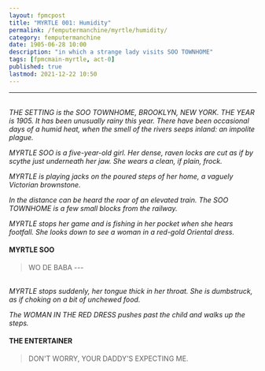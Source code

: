 ```yaml
---
layout: fpmcpost 
title: "MYRTLE 001: Humidity"
permalink: /femputermanchine/myrtle/humidity/
category: femputermanchine 
date: 1905-06-28 10:00 
description: "in which a strange lady visits SOO TOWNHOME" 
tags: [fpmcmain-myrtle, act-0] 
published: true 
lastmod: 2021-12-22 10:50
---
```

[//]: # ( 10/25/21  -changedTitleToTripleZeroes)
[//]: # ( 10/26/21  -updated speech formatting)
[//]: # ( 11/03/21  -title and description updated)
[//]: # ( 12/22/21  -toots is an anachronism, removed)

*****

<br><i>THE SETTING is the SOO TOWNHOME, BROOKLYN, NEW YORK. THE YEAR is 1905. It has been unusually rainy this year. There have been occasional days of a humid heat, when the smell of the rivers seeps inland: an impolite plague.</i>

<i>MYRTLE SOO is a five-year-old girl. Her dense, raven locks are cut as if by scythe just underneath her jaw. She wears a clean, if plain, frock.</i>

<i>MYRTLE is playing jacks on the poured steps of her home, a vaguely Victorian brownstone.</i>

<i>In the distance can be heard the roar of an elevated train. The SOO TOWNHOME is a few small blocks from the railway.</i>

<i>MYRTLE stops her game and is fishing in her pocket when she hears footfall. She looks down to see a woman in a red-gold Oriental dress.</i>

#### MYRTLE SOO 

> WO DE BABA ---

<br><i>MYRTLE stops suddenly, her tongue thick in her throat. She is dumbstruck, as if choking on a bit of unchewed food.</i>

<i>The WOMAN IN THE RED DRESS pushes past the child and walks up the steps.</i>

#### THE ENTERTAINER

> DON'T WORRY, YOUR DADDY'S EXPECTING ME.

